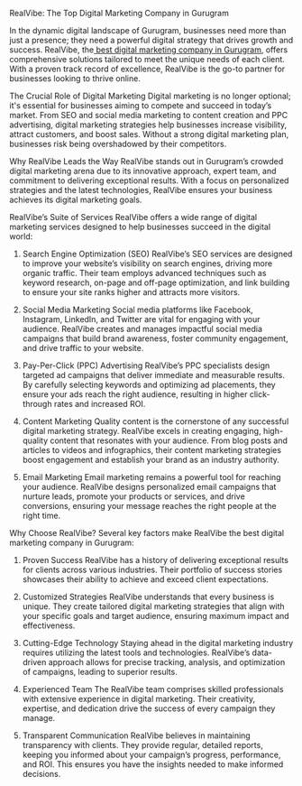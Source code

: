 RealVibe: The Top Digital Marketing Company in Gurugram

In the dynamic digital landscape of Gurugram, businesses need more than just a presence; they need a powerful digital strategy that drives growth and success. RealVibe, the[ best digital marketing company in Gurugram]([url](https://realvibe.in/best-digital-marketing-company-in-gurugram/)), offers comprehensive solutions tailored to meet the unique needs of each client. With a proven track record of excellence, RealVibe is the go-to partner for businesses looking to thrive online.

The Crucial Role of Digital Marketing
Digital marketing is no longer optional; it's essential for businesses aiming to compete and succeed in today’s market. From SEO and social media marketing to content creation and PPC advertising, digital marketing strategies help businesses increase visibility, attract customers, and boost sales. Without a strong digital marketing plan, businesses risk being overshadowed by their competitors.

Why RealVibe Leads the Way
RealVibe stands out in Gurugram’s crowded digital marketing arena due to its innovative approach, expert team, and commitment to delivering exceptional results. With a focus on personalized strategies and the latest technologies, RealVibe ensures your business achieves its digital marketing goals.

RealVibe’s Suite of Services
RealVibe offers a wide range of digital marketing services designed to help businesses succeed in the digital world:

1. Search Engine Optimization (SEO)
RealVibe’s SEO services are designed to improve your website’s visibility on search engines, driving more organic traffic. Their team employs advanced techniques such as keyword research, on-page and off-page optimization, and link building to ensure your site ranks higher and attracts more visitors.

2. Social Media Marketing
Social media platforms like Facebook, Instagram, LinkedIn, and Twitter are vital for engaging with your audience. RealVibe creates and manages impactful social media campaigns that build brand awareness, foster community engagement, and drive traffic to your website.

3. Pay-Per-Click (PPC) Advertising
RealVibe’s PPC specialists design targeted ad campaigns that deliver immediate and measurable results. By carefully selecting keywords and optimizing ad placements, they ensure your ads reach the right audience, resulting in higher click-through rates and increased ROI.

4. Content Marketing
Quality content is the cornerstone of any successful digital marketing strategy. RealVibe excels in creating engaging, high-quality content that resonates with your audience. From blog posts and articles to videos and infographics, their content marketing strategies boost engagement and establish your brand as an industry authority.

5. Email Marketing
Email marketing remains a powerful tool for reaching your audience. RealVibe designs personalized email campaigns that nurture leads, promote your products or services, and drive conversions, ensuring your message reaches the right people at the right time.

Why Choose RealVibe?
Several key factors make RealVibe the best digital marketing company in Gurugram:

1. Proven Success
RealVibe has a history of delivering exceptional results for clients across various industries. Their portfolio of success stories showcases their ability to achieve and exceed client expectations.

2. Customized Strategies
RealVibe understands that every business is unique. They create tailored digital marketing strategies that align with your specific goals and target audience, ensuring maximum impact and effectiveness.

3. Cutting-Edge Technology
Staying ahead in the digital marketing industry requires utilizing the latest tools and technologies. RealVibe’s data-driven approach allows for precise tracking, analysis, and optimization of campaigns, leading to superior results.

4. Experienced Team
The RealVibe team comprises skilled professionals with extensive experience in digital marketing. Their creativity, expertise, and dedication drive the success of every campaign they manage.

5. Transparent Communication
RealVibe believes in maintaining transparency with clients. They provide regular, detailed reports, keeping you informed about your campaign’s progress, performance, and ROI. This ensures you have the insights needed to make informed decisions.

